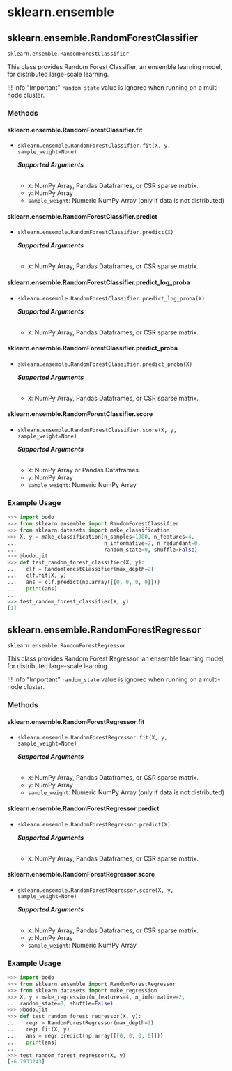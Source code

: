 # sklearn.ensemble 

## sklearn.ensemble.RandomForestClassifier

`sklearn.ensemble.RandomForestClassifier`


This class provides Random Forest Classifier, an ensemble learning
model, for distributed large-scale learning.

!!! info "Important"
    `random_state` value is ignored when running on a multi-node cluster.

### Methods

#### sklearn.ensemble.RandomForestClassifier.fit 

- `sklearn.ensemble.RandomForestClassifier.fit(X, y, sample_weight=None)`

    ***Supported Arguments***
    <br>
    <br> 
    -   `X`: NumPy Array, Pandas Dataframes, or CSR sparse matrix.
    -   `y`: NumPy Array
    -   `sample_weight`: Numeric NumPy Array (only if data is not
        distributed)
    
    
#### sklearn.ensemble.RandomForestClassifier.predict
- `sklearn.ensemble.RandomForestClassifier.predict(X)`

    ***Supported Arguments***
    <br>
    <br> 
    -   `X`: NumPy Array, Pandas Dataframes, or CSR sparse matrix.

#### sklearn.ensemble.RandomForestClassifier.predict_log_proba

- `sklearn.ensemble.RandomForestClassifier.predict_log_proba(X)`

    ***Supported Arguments***
    <br>
    <br> 
    -   `X`: NumPy Array, Pandas Dataframes, or CSR sparse matrix.

#### sklearn.ensemble.RandomForestClassifier.predict_proba

- `sklearn.ensemble.RandomForestClassifier.predict_proba(X)`

    ***Supported Arguments***
    <br>
    <br> 
    -   `X`: NumPy Array, Pandas Dataframes, or CSR sparse matrix.

#### sklearn.ensemble.RandomForestClassifier.score

- `sklearn.ensemble.RandomForestClassifier.score(X, y, sample_weight=None)`

    ***Supported Arguments***
    <br>
    <br> 
    -   `X`: NumPy Array or Pandas Dataframes.
    -   `y`: NumPy Array
    -   `sample_weight`: Numeric NumPy Array

### Example Usage

```py
>>> import bodo
>>> from sklearn.ensemble import RandomForestClassifier
>>> from sklearn.datasets import make_classification
>>> X, y = make_classification(n_samples=1000, n_features=4,
...                            n_informative=2, n_redundant=0,
...                            random_state=0, shuffle=False)
>>> @bodo.jit
>>> def test_random_forest_classifier(X, y):
...   clf = RandomForestClassifier(max_depth=2)
...   clf.fit(X, y)
...   ans = clf.predict(np.array([[0, 0, 0, 0]]))
...   print(ans)
...
>>> test_random_forest_classifier(X, y)
[1]
```  
     
     
     
## sklearn.ensemble.RandomForestRegressor

`sklearn.ensemble.RandomForestRegressor`

This class provides Random Forest Regressor, an ensemble learning
model, for distributed large-scale learning.

!!! info "Important"
    `random_state` value is ignored when running on a multi-node cluster.

### Methods

#### sklearn.ensemble.RandomForestRegressor.fit

- `sklearn.ensemble.RandomForestRegressor.fit(X, y, sample_weight=None)`

    ***Supported Arguments***
    <br>
    <br> 
    -   `X`: NumPy Array, Pandas Dataframes, or CSR sparse matrix.
    -   `y`: NumPy Array
    -   `sample_weight`: Numeric NumPy Array (only if data is not
        distributed)

#### sklearn.ensemble.RandomForestRegressor.predict

- `sklearn.ensemble.RandomForestRegressor.predict(X)`

    ***Supported Arguments***
    <br>
    <br> 
    -   `X`: NumPy Array, Pandas Dataframes, or CSR sparse matrix.

#### sklearn.ensemble.RandomForestRegressor.score

- `sklearn.ensemble.RandomForestRegressor.score(X, y, sample_weight=None)`

    ***Supported Arguments***
    <br>
    <br> 
    -   `X`: NumPy Array, Pandas Dataframes, or CSR sparse matrix.
    -   `y`: NumPy Array
    -   `sample_weight`: Numeric NumPy Array

### Example Usage

```py
>>> import bodo
>>> from sklearn.ensemble import RandomForestRegressor
>>> from sklearn.datasets import make_regression
>>> X, y = make_regression(n_features=4, n_informative=2,
... random_state=0, shuffle=False)
>>> @bodo.jit
>>> def test_random_forest_regressor(X, y):
...   regr = RandomForestRegressor(max_depth=2)
...   regr.fit(X, y)
...   ans = regr.predict(np.array([[0, 0, 0, 0]]))
...   print(ans)
...
>>> test_random_forest_regressor(X, y)
[-6.7933243]
```
